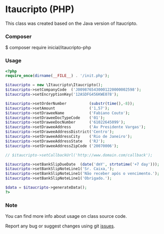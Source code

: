 # Itaucripto (PHP)

This class was created based on the Java version of Itaucripto.

### Composer

$ composer require inicial/itaucripto-php

### Usage

```php
<?php
require_once(dirname(__FILE__) . '/init.php');

$itaucripto = new \Itaucripto\Itaucripto();
$itaucripto->setCompanyCode  ('J0098765430001220000002598');
$itaucripto->setEncryptionKey('12ASDFG456KWE078');

$itaucripto->setOrderNumber 		 (substr(time(),-8));
$itaucripto->setAmount 				 ('1,57');
$itaucripto->setDraweeName 			 ('Fabiano Couto');
$itaucripto->setDraweeDocTypeCode 	 ('01');
$itaucripto->setDraweeDocNumber 	 ('61022645099');
$itaucripto->setDraweeAddress 		 ('Av Presidente Vargas');
$itaucripto->setDraweeAddressDistrict('Centro');
$itaucripto->setDraweeAddressCity	 ('Rio de Janeiro');
$itaucripto->setDraweeAddressState	 ('RJ');
$itaucripto->setDraweeAddressZipCode ('20070006');

// $itaucripto->setCallbackUrl('http://www.domain.com/callback');

$itaucripto->setBankSlipDueDate  (date('dmY', strtotime('+7 day')));
$itaucripto->setBankSlipNoteLine1('Sr. Caixa,');
$itaucripto->setBankSlipNoteLine1('Não receber após o vencimento.');
$itaucripto->setBankSlipNoteLine1('Obrigado.');

$data = $itaucripto->generateData();
?>
```

### Note

You can find more info about usage on class source code.

Report any bug or suggest changes using git [issues](https://github.com/inicialcombr/itaucripto-php/issues).